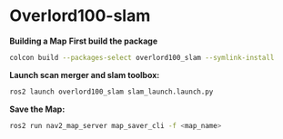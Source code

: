 # Overlord100-slam
**Building a Map**
 **First build the package**
   ```bash
   colcon build --packages-select overlord100_slam --symlink-install
   ```
 **Launch scan merger and slam toolbox:**
   ```bash
   ros2 launch overlord100_slam slam_launch.launch.py
   ```
   
 **Save the Map:**
   ```bash
   ros2 run nav2_map_server map_saver_cli -f <map_name>
   ```